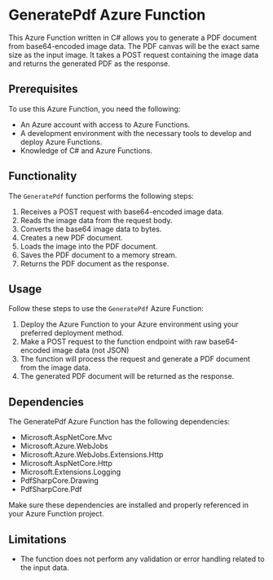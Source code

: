 # GeneratePdf Azure Function

This Azure Function written in C# allows you to generate a PDF document from base64-encoded image data. The PDF canvas will be the exact same size as the input image. It takes a POST request containing the image data and returns the generated PDF as the response.

## Prerequisites

To use this Azure Function, you need the following:

- An Azure account with access to Azure Functions.
- A development environment with the necessary tools to develop and deploy Azure Functions.
- Knowledge of C# and Azure Functions.

## Functionality

The `GeneratePdf` function performs the following steps:

1. Receives a POST request with base64-encoded image data.
2. Reads the image data from the request body.
3. Converts the base64 image data to bytes.
4. Creates a new PDF document.
5. Loads the image into the PDF document.
6. Saves the PDF document to a memory stream.
7. Returns the PDF document as the response.

## Usage

Follow these steps to use the `GeneratePdf` Azure Function:

1. Deploy the Azure Function to your Azure environment using your preferred deployment method.
2. Make a POST request to the function endpoint with raw base64-encoded image data (not JSON)
3. The function will process the request and generate a PDF document from the image data.
4. The generated PDF document will be returned as the response.

## Dependencies

The GeneratePdf Azure Function has the following dependencies:

- Microsoft.AspNetCore.Mvc
- Microsoft.Azure.WebJobs
- Microsoft.Azure.WebJobs.Extensions.Http
- Microsoft.AspNetCore.Http
- Microsoft.Extensions.Logging
- PdfSharpCore.Drawing
- PdfSharpCore.Pdf

Make sure these dependencies are installed and properly referenced in your Azure Function project.

## Limitations
- The function does not perform any validation or error handling related to the input data.
